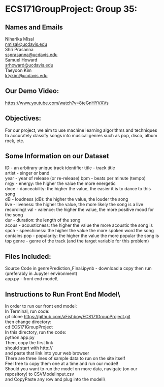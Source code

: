 # ECS171GroupProject: Group 35: 

## Names and Emails
Niharika Misal\
nmisal@ucdavis.edu\
Shri Prasanna\
ssprasanna@ucdavis.edu\
Samuel Howard\
srhoward@ucdavis.edu\
Taeyoon Kim\
ktykim@ucdavis.edu

## Our Demo Video:
https://www.youtube.com/watch?v=8teGnHYVXVs

## Objectives:
For our project, we aim to use machine learning algorithms and techniques to accurately classify songs into musical genres such as pop, disco, album rock, etc.

## Some Information on our Dataset
ID - an arbitrary unique track identifier title - track title\
artist - singer or band\
year - year of release (or re-release) bpm - beats per minute (tempo)\
nrgy - energy: the higher the value the more energetic\
dnce - danceability: the higher the value, the easier it is to dance to this song\
dB - loudness (dB): the higher the value, the louder the song\
live - liveness: the higher the value, the more likely the song is a live recording\ 
val - valence: the higher the value, the more positive mood for the song\
dur - duration: the length of the song\
acous - acousticness: the higher the value the more acoustic the song is\
spch - speechiness: the higher the value the more spoken word the song contains pop - popularity: the higher the value the more popular the song is\
top genre - genre of the track (and the target variable for this problem)

## Files Included:
Source Code in genrePrediction_Final.ipynb - download a copy then run (preferably in Jupyter environment)\
app.py - front end model\

## Instructions to Run Front End Model\
In order to run our front end model:\
    In Terminal, run code:\
    git clone https://github.com/aFishboy/ECS171GroupProject.git \
    then change directory:\
    cd ECS171GroupProject\
    In this directory, run the code:\
    python app.py\
    Then, copy the first link\
        should start with http://\
    and paste that link into your web browser\
    There are three lines of sample data to run on the site itself\
        Feel free to copy them one at a time and run our model!\
    Should you want to run the model on more data, navigate (on our repository) to CSVModelInput.csv\
        and CopyPaste any row and plug into the model!\
    
    
